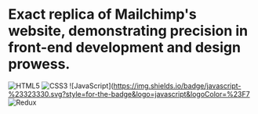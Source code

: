 <h1>Exact replica of Mailchimp's website, demonstrating precision in front-end development and design prowess.</h1>

![HTML5](https://img.shields.io/badge/html5-%23E34F26.svg?style=for-the-badge&logo=html5&logoColor=white) 
![CSS3](https://img.shields.io/badge/css3-%231572B6.svg?style=for-the-badge&logo=css3&logoColor=white) 
![JavaScript](https://img.shields.io/badge/javascript-%23323330.svg?style=for-the-badge&logo=javascript&logoColor=%23F7 
![Redux](https://img.shields.io/badge/redux-%23593d88.svg?style=for-the-badge&logo=redux&logoColor=white)
